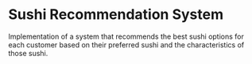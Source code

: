 # Sushi Recommendation System
Implementation of a system that recommends the best sushi options for each customer based on their preferred sushi and the characteristics of those sushi.
